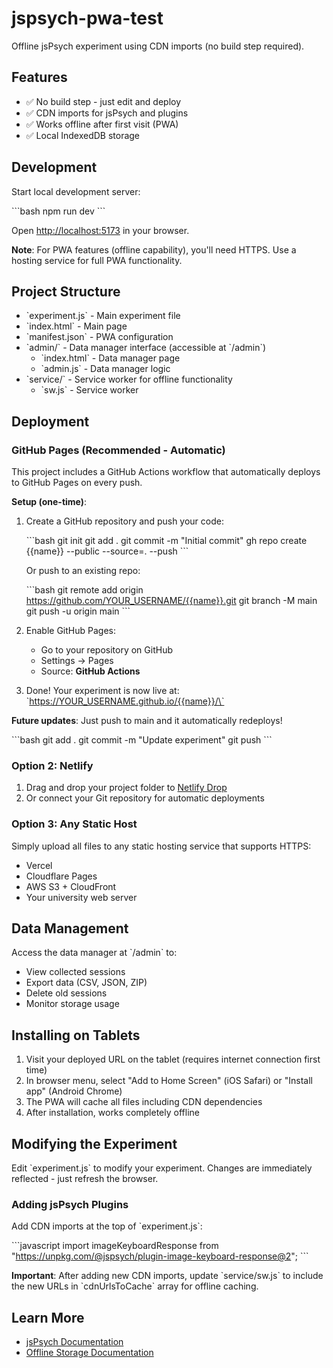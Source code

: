 # jspsych-pwa-test

Offline jsPsych experiment using CDN imports (no build step required).

## Features

- ✅ No build step - just edit and deploy
- ✅ CDN imports for jsPsych and plugins
- ✅ Works offline after first visit (PWA)
- ✅ Local IndexedDB storage

## Development

Start local development server:

\`\`\`bash
npm run dev
\`\`\`

Open [http://localhost:5173](http://localhost:5173) in your browser.

**Note**: For PWA features (offline capability), you'll need HTTPS. Use a hosting service for full PWA functionality.

## Project Structure

- \`experiment.js\` - Main experiment file
- \`index.html\` - Main page
- \`manifest.json\` - PWA configuration
- \`admin/\` - Data manager interface (accessible at \`/admin\`)
  - \`index.html\` - Data manager page
  - \`admin.js\` - Data manager logic
- \`service/\` - Service worker for offline functionality
  - \`sw.js\` - Service worker

## Deployment

### GitHub Pages (Recommended - Automatic)

This project includes a GitHub Actions workflow that automatically deploys to GitHub Pages on every push.

**Setup (one-time)**:

1. Create a GitHub repository and push your code:

   \`\`\`bash
   git init
   git add .
   git commit -m "Initial commit"
   gh repo create {{name}} --public --source=. --push
   \`\`\`

   Or push to an existing repo:

   \`\`\`bash
   git remote add origin https://github.com/YOUR_USERNAME/{{name}}.git
   git branch -M main
   git push -u origin main
   \`\`\`

2. Enable GitHub Pages:
   - Go to your repository on GitHub
   - Settings → Pages
   - Source: **GitHub Actions**

3. Done! Your experiment is now live at:
   \`https://YOUR_USERNAME.github.io/{{name}}/\`

**Future updates**: Just push to main and it automatically redeploys!

\`\`\`bash
git add .
git commit -m "Update experiment"
git push
\`\`\`

### Option 2: Netlify

1. Drag and drop your project folder to [Netlify Drop](https://app.netlify.com/drop)
2. Or connect your Git repository for automatic deployments

### Option 3: Any Static Host

Simply upload all files to any static hosting service that supports HTTPS:

- Vercel
- Cloudflare Pages
- AWS S3 + CloudFront
- Your university web server

## Data Management

Access the data manager at \`/admin\` to:

- View collected sessions
- Export data (CSV, JSON, ZIP)
- Delete old sessions
- Monitor storage usage

## Installing on Tablets

1. Visit your deployed URL on the tablet (requires internet connection first time)
2. In browser menu, select "Add to Home Screen" (iOS Safari) or "Install app" (Android Chrome)
3. The PWA will cache all files including CDN dependencies
4. After installation, works completely offline

## Modifying the Experiment

Edit \`experiment.js\` to modify your experiment. Changes are immediately reflected - just refresh the browser.

### Adding jsPsych Plugins

Add CDN imports at the top of \`experiment.js\`:

\`\`\`javascript
import imageKeyboardResponse from "https://unpkg.com/@jspsych/plugin-image-keyboard-response@2";
\`\`\`

**Important**: After adding new CDN imports, update \`service/sw.js\` to include the new URLs in \`cdnUrlsToCache\` array for offline caching.

## Learn More

- [jsPsych Documentation](https://www.jspsych.org/)
- [Offline Storage Documentation](https://github.com/jspsych/offline-pwa)
